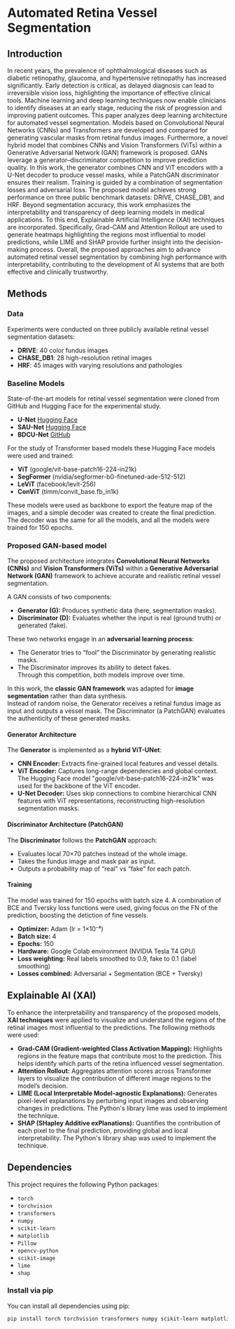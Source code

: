 # Automated Retina Vessel Segmentation

## Introduction
In recent years, the prevalence of ophthalmological diseases such as diabetic retinopathy, glaucoma, and hypertensive retinopathy has increased significantly. Early detection is critical, as delayed diagnosis can lead to irreversible vision loss, highlighting the importance of effective clinical tools. Machine learning and deep learning techniques now enable clinicians to identify diseases at an early stage, reducing the risk of progression and improving patient outcomes. This paper analyzes deep learning architecture for automated vessel segmentation. Models based on Convolutional Neural Networks (CNNs) and Transformers are developed and compared for generating vascular masks from retinal fundus images. Furthermore, a novel hybrid model that combines CNNs and Vision Transformers (ViTs) within a Generative Adversarial Network (GAN) framework is proposed. GANs leverage a generator–discriminator competition to improve prediction quality. In this work, the generator combines CNN and ViT encoders with a U-Net decoder to produce vessel masks, while a PatchGAN discriminator ensures their realism. Training is guided by a combination of segmentation losses and adversarial loss. The proposed model achieves strong performance on three public benchmark datasets: DRIVE, CHASE_DB1, and HRF.
Beyond segmentation accuracy, this work emphasizes the interpretability and transparency of deep learning models in medical applications. To this end, Explainable Artificial Intelligence (XAI) techniques are incorporated. Specifically, Grad-CAM and Attention Rollout are used to generate heatmaps highlighting the regions most influential to model predictions, while LIME and SHAP provide further insight into the decision-making process.
Overall, the proposed approaches aim to advance automated retinal vessel segmentation by combining high performance with interpretability, contributing to the development of AI systems that are both effective and clinically trustworthy.

## Methods

### Data
Experiments were conducted on three publicly available retinal vessel segmentation datasets:
- **DRIVE**: 40 color fundus images 
- **CHASE_DB1**: 28 high-resolution retinal images
- **HRF**: 45 images with varying resolutions and pathologies

### Baseline Models
State-of-the-art models for retinal vessel segmentation were cloned from GitHub and Hugging Face for the experimental study. 
- **U-Net** [Hugging Face](https://huggingface.co/yasinelh/retinal_vessel_U-Net)
- **SAU-Net** [Hugging Face](https://huggingface.co/yasinelh/retinal_vessel_SAU-Net)  
- **BDCU-Net** [GitHub](https://github.com/rezazad68/BCDU-Net)


For the study of Transformer based models these Hugging Face models were used and trained:
- **ViT** (google/vit-base-patch16-224-in21k)
- **SegFormer** (nvidia/segformer-b0-finetuned-ade-512-512)
- **LeViT** (facebook/levit-256)
- **ConViT** (timm/convit_base.fb_in1k)

These models were used as backbone to export the feature map of the images, and a simple decoder was created to create the final prediction. The decoder was the same for all the models, and all the models were trained for 150 epochs.

### Proposed GAN-based model
The proposed architecture integrates **Convolutional Neural Networks (CNNs)** and **Vision Transformers (ViTs)** within a **Generative Adversarial Network (GAN)** framework to achieve accurate and realistic retinal vessel segmentation.

A GAN consists of two components:
- **Generator (G):** Produces synthetic data (here, segmentation masks).
- **Discriminator (D):** Evaluates whether the input is real (ground truth) or generated (fake).

These two networks engage in an **adversarial learning process**:  
- The Generator tries to “fool” the Discriminator by generating realistic masks.  
- The Discriminator improves its ability to detect fakes.  
Through this competition, both models improve over time.

In this work, the **classic GAN framework** was adapted for **image segmentation** rather than data synthesis.  
Instead of random noise, the Generator receives a retinal fundus image as input and outputs a vessel mask. The Discriminator (a PatchGAN) evaluates the authenticity of these generated masks.

#### Generator Architecture
The **Generator** is implemented as a **hybrid ViT-UNet**:
- **CNN Encoder:** Extracts fine-grained local features and vessel details.  
- **ViT Encoder:** Captures long-range dependencies and global context. The Hugging Face model "google/vit-base-patch16-224-in21k" was used for the backbone of the ViT encoder.
- **U-Net Decoder:** Uses skip connections to combine hierarchical CNN features with ViT representations, reconstructing high-resolution segmentation masks.

#### Discriminator Architecture (PatchGAN)
The **Discriminator** follows the **PatchGAN** approach:
- Evaluates local 70×70 patches instead of the whole image.  
- Takes the fundus image and mask pair as input.  
- Outputs a probability map of “real” vs “fake” for each patch.

#### Training 
The model was trained for 150 epochs with batch size 4. A combination of BCE and Tversky loss functions were used, giving focus on the FN of the prediction, boosting the detiction of fine vessels.
- **Optimizer:** Adam (lr = 1×10⁻⁴)  
- **Batch size:** 4  
- **Epochs:** 150
- **Hardware:** Google Colab environment (NVIDIA Tesla T4 GPU)
- **Loss weighting:** Real labels smoothed to 0.9, fake to 0.1 (label smoothing)  
- **Losses combined:** Adversarial + Segmentation (BCE + Tversky)

## Explainable AI (XAI)

To enhance the interpretability and transparency of the proposed models, **XAI techniques** were applied to visualize and understand the regions of the retinal images most influential to the predictions. The following methods were used:

- **Grad-CAM (Gradient-weighted Class Activation Mapping):** Highlights regions in the feature maps that contribute most to the prediction. This helps identify which parts of the retina influenced vessel segmentation.  
- **Attention Rollout:** Aggregates attention scores across Transformer layers to visualize the contribution of different image regions to the model’s decision.  
- **LIME (Local Interpretable Model-agnostic Explanations):** Generates pixel-level explanations by perturbing input images and observing changes in predictions. The Python's library lime was used to implement the technique. 
- **SHAP (SHapley Additive exPlanations):** Quantifies the contribution of each pixel to the final prediction, providing global and local interpretability.  The Python's library shap was used to implement the technique.

## Dependencies

This project requires the following Python packages:

- `torch` 
- `torchvision`
- `transformers`
- `numpy`
- `scikit-learn`
- `matplotlib`
- `Pillow`
- `opencv-python`
- `scikit-image`
- `lime`
- `shap`

### Install via pip

You can install all dependencies using pip:

```bash
pip install torch torchvision transformers numpy scikit-learn matplotlib Pillow opencv-python scikit-image lime shap

